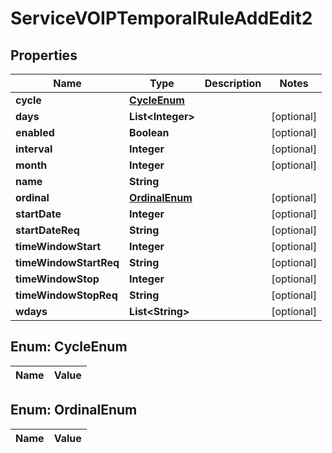 

# ServiceVOIPTemporalRuleAddEdit2

## Properties

Name | Type | Description | Notes
------------ | ------------- | ------------- | -------------
**cycle** | [**CycleEnum**](#CycleEnum) |  | 
**days** | **List&lt;Integer&gt;** |  |  [optional]
**enabled** | **Boolean** |  |  [optional]
**interval** | **Integer** |  |  [optional]
**month** | **Integer** |  |  [optional]
**name** | **String** |  | 
**ordinal** | [**OrdinalEnum**](#OrdinalEnum) |  |  [optional]
**startDate** | **Integer** |  |  [optional]
**startDateReq** | **String** |  |  [optional]
**timeWindowStart** | **Integer** |  |  [optional]
**timeWindowStartReq** | **String** |  |  [optional]
**timeWindowStop** | **Integer** |  |  [optional]
**timeWindowStopReq** | **String** |  |  [optional]
**wdays** | **List&lt;String&gt;** |  |  [optional]


## Enum: CycleEnum

Name | Value
---- | -----


## Enum: OrdinalEnum

Name | Value
---- | -----




